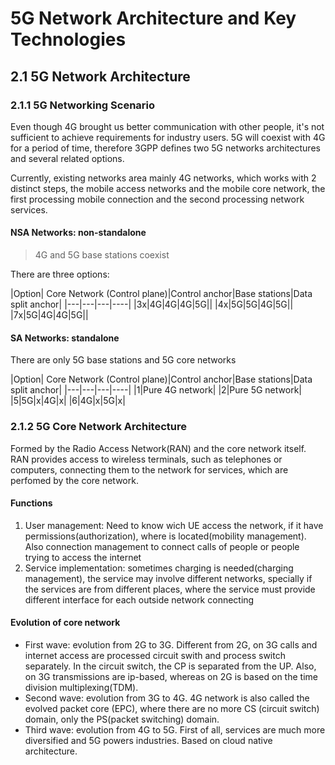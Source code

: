 # 5G Network Architecture and Key Technologies 
## 2.1 5G Network Architecture
### 2.1.1 5G Networking Scenario
Even though 4G brought us better communication with other people, it's not sufficient 
to achieve requirements for industry users. 5G will coexist with 4G for a period of time, therefore 
3GPP defines two 5G networks architectures and several related options.

Currently, existing networks area mainly 4G networks, which works 
with 2 distinct steps, the mobile access networks and the 
mobile core network, the first processing mobile connection
and the second processing network services. 

#### NSA Networks: non-standalone 
> 4G and 5G base stations coexist 

There are three options: 

|Option| Core Network (Control plane)|Control anchor|Base stations|Data split anchor|
|---|---|---|----|
|3x|4G|4G|4G|5G||
|4x|5G|5G|4G|5G||
|7x|5G|4G|4G|5G||

#### SA Networks: standalone
There are only 5G base stations and 5G core networks

|Option| Core Network (Control plane)|Control anchor|Base stations|Data split anchor|
|---|---|---|----|
|1|Pure 4G network|
|2|Pure 5G network|
|5|5G|x|4G|x|
|6|4G|x|5G|x|

### 2.1.2 5G Core Network Architecture
Formed by the Radio Access Network(RAN) and the core network itself.
RAN provides access to wireless terminals, such as telephones or computers, connecting them to the network for services, which are perfomed by the core network. 
#### Functions 
1. User management: Need to know wich UE access the network, if it have permissions(authorization), where is located(mobility management). Also connection management to connect calls of people or people trying to access the internet 
2. Service implementation: sometimes charging is needed(charging management), the service may involve different networks, specially if the services are from different places, where the service must provide different interface for each outside network connecting
#### Evolution of core network 
- First wave: evolution from 2G to 3G. Different from 2G, on
3G calls and internet access are processed circuit swith and process switch separately. In the circuit switch, the CP is separated from the UP. Also, on 3G transmissions are ip-based, whereas on 2G is based on the time division multiplexing(TDM).
- Second wave: evolution from 3G to 4G. 4G network is also called the evolved packet core (EPC), where there
are no more CS (circuit switch) domain, only the PS(packet switching) domain.
- Third wave: evolution from 4G to 5G. First of all, services are much more diversified and 5G powers industries. Based on cloud native architecture.